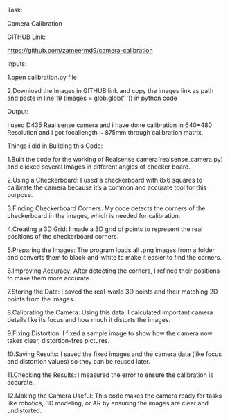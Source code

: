 Task:

Camera Calibration

GITHUB Link:

https://github.com/zameermd9/camera-calibration

Inputs:

1.open calibration.py file

2.Download the Images in GITHUB link and copy the images link as path and paste in line 19 (images = glob.glob(' ')) in python code


Output:

I used D435 Real sense camera and i have done calibration in 640*480 Resolution and i got focallength ~ 875mm through calibration matrix.



Things i did in Building this Code:

1.Built the code for the working of Realsense camera(realsense_camera.py) and clicked several Images in different angles of checker board.

2.Using a Checkerboard: I used a checkerboard with 8x6 squares to calibrate the camera because it’s a common and accurate tool for this purpose.

3.Finding Checkerboard Corners: My code detects the corners of the checkerboard in the images, which is needed for calibration.

4.Creating a 3D Grid: I made a 3D grid of points to represent the real positions of the checkerboard corners.

5.Preparing the Images: The program loads all .png images from a folder and converts them to black-and-white to make it easier to find the corners.

6.Improving Accuracy: After detecting the corners, I refined their positions to make them more accurate.

7.Storing the Data: I saved the real-world 3D points and their matching 2D points from the images.

8.Calibrating the Camera: Using this data, I calculated important camera details like its focus and how much it distorts the images.

9.Fixing Distortion: I fixed a sample image to show how the camera now takes clear, distortion-free pictures.

10.Saving Results: I saved the fixed images and the camera data (like focus and distortion values) so they can be reused later.

11.Checking the Results: I measured the error to ensure the calibration is accurate.

12.Making the Camera Useful: This code makes the camera ready for tasks like robotics, 3D modeling, or AR by ensuring the images are clear and undistorted.
















